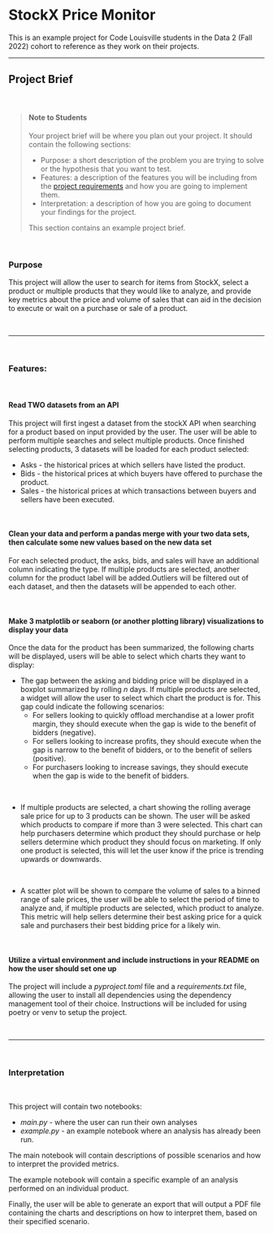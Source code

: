 # StockX Price Monitor

This is an example project for Code Louisville students in the Data 2 (Fall 2022) cohort to reference as they work on their projects.

---

## Project Brief

<br>

> #### **Note to Students**
>
> Your project brief will be where you plan out your project. It should contain the following sections:
> - Purpose: a short description of the problem you are trying to solve or the hypothesis that you want to test.
> - Features: a description of the features you will be including from the [project requirements](https://docs.google.com/document/d/1xpBog82WwirrFMLcMfVkxUAHu1s4Z_p1oon5CruR6LA/edit?usp=drive_web&authuser=2) and how you are going to implement them.
> - Interpretation: a description of how you are going to document your findings for the project.
>
> This section contains an example project brief.

<br>

### Purpose

This project will allow the user to search for items from StockX, select a product or multiple products that they would like to analyze, and provide key metrics about the price and volume of sales that can aid in the decision to execute or wait on a purchase or sale of a product.

<br>

---

<br>

### Features:

<br>

#### **Read TWO datasets from an API**

This project will first ingest a dataset from the stockX API when searching for a product based on input provided by the user. The user will be able to perform multiple searches and select multiple products. Once finished selecting products, 3 datasets will be loaded for each product selected:

- Asks - the historical prices at which sellers have listed the product.
- Bids - the historical prices at which buyers have offered to purchase the product.
- Sales - the historical prices at which transactions between buyers and sellers have been executed.

<br>

#### **Clean your data and perform a pandas merge with your two data sets, then calculate some new values based on the new data set**

For each selected product, the asks, bids, and sales will have an additional column indicating the type. If multiple products are selected, another column for the product label will be added.Outliers will be filtered out of each dataset, and then the datasets will be appended to each other.

<br>

#### **Make 3 matplotlib or seaborn (or another plotting library) visualizations to display your data**

Once the data for the product has been summarized, the following charts will be displayed, users will be able to select which charts they want to display:

- The gap between the asking and bidding price will be displayed in a boxplot summarized by rolling *n* days. If multiple products are selected, a widget will allow the user to select which chart the product is for. This gap could indicate the following scenarios:
    - For sellers looking to quickly offload merchandise at a lower profit margin, they should execute when the gap is wide to the benefit of bidders (negative).
    - For sellers looking to increase profits, they should execute when the gap is narrow to the benefit of bidders, or to the benefit of sellers (positive).
    - For purchasers looking to increase savings, they should execute when the gap is wide to the benefit of bidders.

<br>

- If multiple products are selected, a chart showing the rolling average sale price for up to 3 products can be shown. The user will be asked which products to compare if more than 3 were selected. This chart can help purchasers determine which product they should purchase or help sellers determine which product they should focus on marketing. If only one product is selected, this will let the user know if the price is trending upwards or downwards.

<br>

- A scatter plot will be shown to compare the volume of sales to a binned range of sale prices, the user will be able to select the period of time to analyze and, if multiple products are selected, which product to analyze. This metric will help sellers determine their best asking price for a quick sale and purchasers their best bidding price for a likely win.

<br>

#### **Utilize a virtual environment and include instructions in your README on how the user should set one up**

The project will include a *pyproject.toml* file and a *requirements.txt* file, allowing the user to install all dependencies using the dependency management tool of their choice. Instructions will be included for using poetry or venv to setup the project.

<br>

---

<br>

### Interpretation

<br>

This project will contain two notebooks:
- *main.py* - where the user can run their own analyses
- *example.py* - an example notebook where an analysis has already been run.

The main notebook will contain descriptions of possible scenarios and how to interpret the provided metrics.

The example notebook will contain a specific example of an analysis performed on an individual product.

Finally, the user will be able to generate an export that will output a PDF file containing the charts and descriptions on how to interpret them, based on their specified scenario.